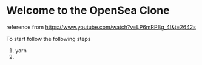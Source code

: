 # Welcome to the OpenSea Clone

reference from https://www.youtube.com/watch?v=LP6mRPBg_4I&t=2642s

To start follow the following steps

1. yarn
2.

